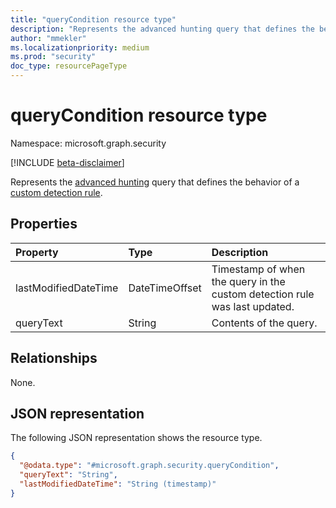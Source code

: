 ```yaml
---
title: "queryCondition resource type"
description: "Represents the advanced hunting query that defines the behavior of a custom detection rule."
author: "mmekler"
ms.localizationpriority: medium
ms.prod: "security"
doc_type: resourcePageType
---
```


# queryCondition resource type

Namespace: microsoft.graph.security

[!INCLUDE [beta-disclaimer](../../includes/beta-disclaimer.md)]

Represents the [advanced hunting](../api/security-security-runhuntingquery.md) query that defines the behavior of a [custom detection rule](../resources/security-detectionrule.md).

## Properties
| Property             | Type           | Description                                                                |
|:---------------------|:---------------|:---------------------------------------------------------------------------|
| lastModifiedDateTime | DateTimeOffset | Timestamp of when the query in the custom detection rule was last updated. |
| queryText            | String         | Contents of the query.                                                     |

## Relationships
None.

## JSON representation
The following JSON representation shows the resource type.
<!-- {
  "blockType": "resource",
  "@odata.type": "microsoft.graph.security.queryCondition"
}
-->
``` json
{
  "@odata.type": "#microsoft.graph.security.queryCondition",
  "queryText": "String",
  "lastModifiedDateTime": "String (timestamp)"
}
```

